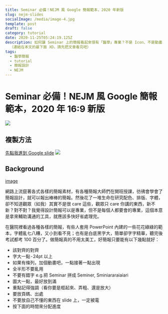 ```yaml
---
title: Seminar 必備！NEJM 風 Google 簡報範本，2020 年新版
slug: nejm-slides
socialImage: /media/image-4.jpg
template: post
draft: false
category: tutorial
date: 2020-11-25T05:24:19.125Z
description: 如何讓 Seminar 上的簡報看起來很有「醫學」專業？不是 Icon、不是動畫、更不是五顏六色的素材，你需要的，是一份看起來很像 NEJM 的簡報
  （連結在本文的最下面 XD，請先把文章看完吧）
tags:
  - 醫學簡報
  - tutorial
  - 簡報設計
  - NEJM
---
```



# Seminar 必備！NEJM 風 Google 簡報範本，2020 年 16:9 新版

![](https://i.imgur.com/7ao1XI5.png)

## 複製方法

[先點我進到 Google slide](https://docs.google.com/presentation/d/1VvV4z7gW3BvG6KmsVq2Mzh0uVYsgoR5S9OOcgkAXbA8/edit?usp=sharing)
![](https://i.imgur.com/DAYLsvn_d.webp?maxwidth=760&fidelity=grand)

## Background

[image](https://og-ph6wrfvo1-htlin222.vercel.app/api/blog?templateTitle=簡報好看)

網路上流竄著各式各樣的簡報素材，有各種簡報大師們在開班授課，彷彿會學會了簡報設計，就可以報出棒棒的簡報。然後花了一堆生命在研究配色、排版、字體，卻不知道觀眾（如我）其實不是很 care 這些，觀眾只 care 你講的東西，新不新？對不對？我覺得設計簡報可以是專業，但不是每個人都要會的專業，這個本意是拿來輔助溝通的工具，就應該多快好省處理完。

在醫院裡看過各種各樣的簡報，有些人套用 PowerPoint 內建的一些花花綠綠的範本，字體亂七八糟，又小到看不見；也有是白底黑字大，簡單卻字字精華，聽完後考試都考 100 百分了。做簡報真的不用太美工，好簡報只要能有以下幾點就好：

* 該對齊的對齊
* 字大一點 - 24pt 以上
* 如果有條列，加個動畫吧，一點接著一點出現
* 全半形不要亂用
* 不要有錯字 e.g.把 Seminar 拼成 Seminer, Sminiararaiaiari
* 圖大一點，最好放到滿
* 重點記得強調（看你要是框起來、弄粗、還是放大）
* 要放頁碼、出處
* 不要放自己不懂的東西在 slide 上，一定被電
* 按下面的時間來分配進度
